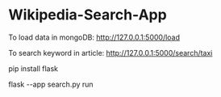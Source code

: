 # Wikipedia-Search-App



To load data in mongoDB: http://127.0.0.1:5000/load

To search keyword in article: http://127.0.0.1:5000/search/taxi


pip install flask

flask --app search.py run
